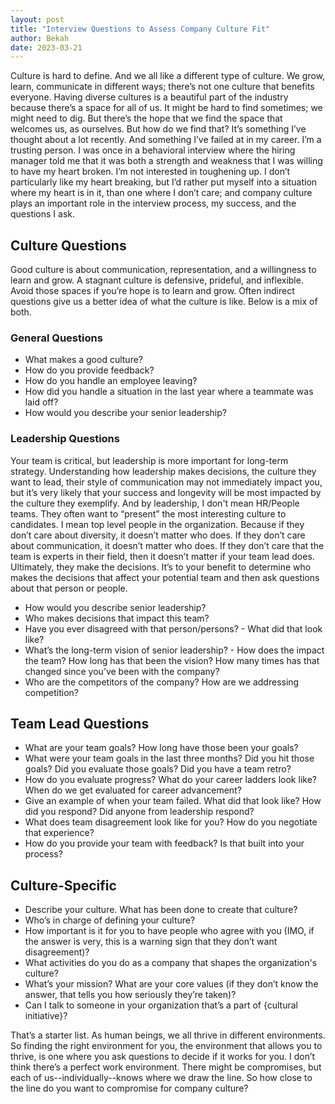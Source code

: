 ```yaml
---
layout: post
title: "Interview Questions to Assess Company Culture Fit"
author: Bekah
date: 2023-03-21
---
```


Culture is hard to define. And we all like a different type of culture. We grow, learn, communicate in different ways; there’s not one culture that benefits everyone. Having diverse cultures is a beautiful part of the industry because there’s a space for all of us. It might be hard to find sometimes; we might need to dig. But there’s the hope that we find the space that welcomes us, as ourselves. But how do we find that? It’s something I’ve thought about a lot recently. And something I’ve failed at in my career. I’m a trusting person. I was once in a behavioral interview where the hiring manager told me that it was both a strength and weakness that I was willing to have my heart broken. I’m not interested in toughening up. I don’t particularly like my heart breaking, but I’d rather put myself into a situation where my heart is in it, than one where I don’t care; and company culture plays an important role in the interview process, my success, and the questions I ask. 

## Culture Questions
Good culture is about communication, representation, and a willingness to learn and grow. A stagnant culture is defensive, prideful, and inflexible. Avoid those spaces if you’re hope is to learn and grow. Often indirect questions give us a better idea of what the culture is like. Below is a mix of both.

### General Questions
- What makes a good culture?
- How do you provide feedback?
- How do you handle an employee leaving?
- How did you handle a situation in the last year where a teammate was laid off?
- How would you describe your senior leadership?


### Leadership Questions
Your team is critical, but leadership is more important for long-term strategy. Understanding how leadership makes decisions, the culture they want to lead, their style of communication may not immediately impact you, but it’s very likely that your success and longevity will be most impacted by the culture they exemplify. And by leadership, I don't mean HR/People teams. They often want to “present” the most interesting culture to candidates. I mean top level people in the organization. Because if they don’t care about diversity, it doesn’t matter who does. If they don’t care about communication, it doesn’t matter who does. If they don’t care that the team is experts in their field, then it doesn’t matter if your team lead does. Ultimately, they make the decisions. It’s to your benefit to determine who makes the decisions that affect your potential team and then ask questions about that person or people.

- How would you describe senior leadership?
- Who makes decisions that impact this team?
- Have you ever disagreed with that person/persons? - What did that look like? 
- What’s the long-term vision of senior leadership? - How does the impact the team? How long has that been the vision? How many times has that changed since you’ve been with the company?
- Who are the competitors of the company? How are we addressing competition?

## Team Lead Questions
- What are your team goals? How long have those been your goals?
- What were your team goals in the last three months? Did you hit those goals? Did you evaluate those goals? Did you have a team retro?
- How do you evaluate progress? What do your career ladders look like? When do we get evaluated for career advancement?
- Give an example of when your team failed. What did that look like? How did you respond? Did anyone from leadership respond?
- What does team disagreement look like for you? How do you negotiate that experience?
- How do you provide your team with feedback? Is that built into your process?

## Culture-Specific
- Describe your culture. What has been done to create that culture? 
- Who’s in charge of defining your culture?
- How important is it for you to have people who agree with you (IMO, if the answer is very, this is a warning sign that they don’t want disagreement)?
- What activities do you do as a company that shapes the organization's culture?
- What’s your mission? What are your core values (if they don’t know the answer, that tells you how seriously they’re taken)? 
- Can I talk to someone in your organization that’s a part of {cultural initiative}?

That’s a starter list. As human beings, we all thrive in different environments. So finding the right environment for you, the environment that allows you to thrive, is one where you ask questions to decide if it works for you. I don’t think there’s a perfect work environment. There might be compromises, but each of us--individually--knows where we draw the line. So how close to the line do you want to compromise for company culture?
